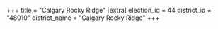 +++
title = "Calgary Rocky Ridge"
[extra]
election_id = 44
district_id = "48010"
district_name = "Calgary Rocky Ridge"
+++
